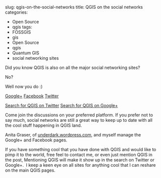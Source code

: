 slug: qgis-on-the-social-networks
title: QGIS on the social networks
categories:
- Open Source
- qgis
tags:
- FOSSGIS
- gis
- Open Source
- qgis
- Quantum GIS
- social networking sites

Did you know QGIS is also on all the major social networking sites?

No?

Well now you do :)

[Google+](https://plus.google.com/u/0/109126324126544815949)
[Facebook](https://www.facebook.com/pages/QGIS-Quantum-GIS-/298112000235096)
[Twitter](https://twitter.com/#!/qgis)

[Search for QGIS on Twitter](https://twitter.com/#!/search/qgis)
[Search for QGIS on Google+](https://plus.google.com/u/0/s/QGIS)

Come join the discussions on your preferred platform. If you prefer not to say much, social networks are still a great way to keep up to date with all the cool stuff happening in QGIS land.

Anita Graser, of [underdark.wordpress.com](underdark.wordpress.com), and myself manage the Google+ and Facebook pages.

If you have something cool that you have done with QGIS and would like to pimp it to the world, free feel to contact me, or even just mention QGIS in the post, Mentioning QGIS will make it show up in the search on Twitter or Google+.  I keep a keen eye on all sites for anything cool that I can reshare on the main QGIS pages.
